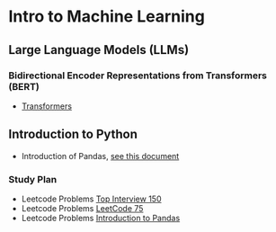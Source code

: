 # Intro to Machine Learning

## Large Language Models (LLMs)

### Bidirectional Encoder Representations from Transformers (BERT)
  * [Transformers](https://github.com/huggingface/transformers)

## Introduction to Python
* Introduction of Pandas, [see this document](docs/Basic-Pandas.md)
### Study Plan
 * Leetcode Problems [Top Interview 150](https://leetcode.com/studyplan/top-interview-150/)
 * Leetcode Problems [LeetCode 75](https://leetcode.com/studyplan/leetcode-75/)
 * Leetcode Problems [Introduction to Pandas](https://leetcode.com/studyplan/introduction-to-pandas/)

